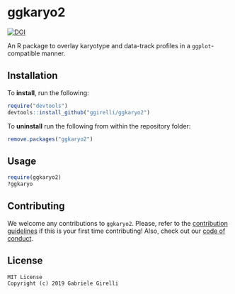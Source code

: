ggkaryo2
===

[![DOI](https://zenodo.org/badge/185577333.svg)](https://zenodo.org/badge/latestdoi/185577333)

An R package to overlay karyotype and data-track profiles in a `ggplot`-compatible manner.

Installation
-------------

To **install**, run the following:

```R
require("devtools")
devtools::install_github("ggirelli/ggkaryo2")
```

To **uninstall** run the following from within the repository folder:

```R
remove.packages("ggkaryo2")
```

Usage
----------

```R
require(ggkaryo2)
?ggkaryo
```

Contributing
---

We welcome any contributions to `ggkaryo2`. Please, refer to the [contribution guidelines](https://github.com/ggirelli/ggkaryo2/blob/master/CONTRIBUTING.md) if this is your first time contributing! Also, check out our [code of conduct](https://github.com/ggirelli/ggkaryo2/blob/master/CODE_OF_CONDUCT.md).

License
---

```
MIT License
Copyright (c) 2019 Gabriele Girelli
```

